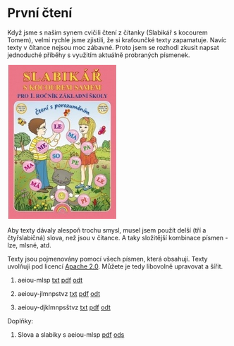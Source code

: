 # První čtení

Když jsme s našim synem cvičili čtení z čítanky (Slabikář s kocourem Tomem), velmi rychle jsme zjistili, že si kraťounčké texty zapamatuje. Navíc texty v čítance nejsou moc zábavné. Proto jsem se rozhodl zkusit napsat jednoduché příběhy s využitím aktuálně probraných písmenek.

![Slabikář s kocourem Tomem](https://github.com/jkubos/prvni-cteni/raw/master/slabikar.png)

Aby texty dávaly alespoň trochu smysl, musel jsem použít delší (tří a čtyřslabičná) slova, než jsou v čítance. A taky složitější kombinace písmen - lze, mlsné, atd.

Texty jsou pojmenovány pomocí všech písmen, která obsahují. Texty uvolňuji pod licencí [Apache 2.0](https://cs.wikipedia.org/wiki/Apache_Licence). Můžete je tedy libovolně upravovat a šířit.

1. aeiou-mlsp <a href='https://github.com/jkubos/prvni-cteni/raw/master/aeiou-mlsp.txt' download>txt</a> <a href='https://github.com/jkubos/prvni-cteni/raw/master/aeiou-mlsp.pdf' download>pdf</a> <a href='https://github.com/jkubos/prvni-cteni/raw/master/aeiou-mlsp.odt' download>odt</a>

2. aeiouy-jlmnpstvz <a href='https://github.com/jkubos/prvni-cteni/raw/master/aeiouy-jlmnpstvz.txt' download>txt</a> <a href='https://github.com/jkubos/prvni-cteni/raw/master/aeiouy-jlmnpstvz.pdf' download>pdf</a> <a href='https://github.com/jkubos/prvni-cteni/raw/master/aeiouy-jlmnpstvz.odt' download>odt</a>

3. aeiouy-djklmnpsštvz <a href='https://github.com/jkubos/prvni-cteni/raw/master/aeiouy-djklmnpsštvz.txt' download>txt</a> <a href='https://github.com/jkubos/prvni-cteni/raw/master/aeiouy-djklmnpsštvz.pdf' download>pdf</a> <a href='https://github.com/jkubos/prvni-cteni/raw/master/aeiouy-djklmnpsštvz.odt' download>odt</a>

Doplňky:

1. Slova a slabiky s aeiou-mlsp <a href='https://github.com/jkubos/prvni-cteni/raw/master/tabulka-aeiou-mlsp.pdf' download>pdf</a> <a href='https://github.com/jkubos/prvni-cteni/raw/master/tabulka-aeiou-mlsp.odt' download>ods</a>

